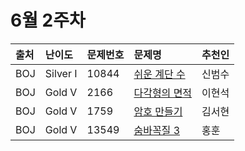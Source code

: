 # 6월 2주차
|출처|난이도|문제번호|문제명|추천인|
|:---|:---|:---|:---|:---|
|BOJ|Silver I|10844|[쉬운 계단 수](https://www.acmicpc.net/problem/10844)|신범수|
|BOJ|Gold V|2166|[다각형의 면적](https://www.acmicpc.net/problem/2166)|이현석|
|BOJ|Gold V|1759|[암호 만들기](http://acmicpc.net/problem/1759)|김서현|
|BOJ|Gold V|13549|[숨바꼭질 3](https://www.acmicpc.net/problem/13549)|홍훈|